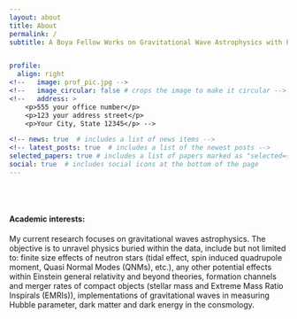 ```yaml
---
layout: about
title: About
permalink: /
subtitle: A Boya Fellow Works on Gravitational Wave Astrophysics with Prof. Shao at <a href="https://kiaa.pku.edu.cn/index.htm">KIAA-PKU</a>. Email:zwlyu@pku.edu.cn 


profile:
  align: right
<!--   image: prof_pic.jpg -->
<!--   image_circular: false # crops the image to make it circular -->
<!--   address: >
    <p>555 your office number</p>
    <p>123 your address street</p>
    <p>Your City, State 12345</p> -->

<!-- news: true  # includes a list of news items -->
<!-- latest_posts: true  # includes a list of the newest posts -->
selected_papers: true # includes a list of papers marked as "selected={true}"
social: true  # includes social icons at the bottom of the page
---
```

<br/><br/>

#### Academic interests: 
My current research focuses on gravitational waves astrophysics. The objective is to unravel physics buried within the data, include but not limited to: finite size effects of neutron stars (tidal effect, spin induced quadrupole moment, Quasi Normal Modes (QNMs), etc.), any other potential effects within Einstein general relativity and beyond theories, formation channels and merger rates of compact objects (stellar mass and Extreme Mass Ratio Inspirals (EMRIs)), implementations of gravitational waves in measuring Hubble parameter, dark matter and dark energy in the consmology.


<br/><br/>
<br/><br/>

<!-- 
Write your biography here. Tell the world about yourself. Link to your favorite [subreddit](http://reddit.com). You can put a picture in, too. The code is already in, just name your picture `prof_pic.jpg` and put it in the `img/` folder.

Put your address / P.O. box / other info right below your picture. You can also disable any of these elements by editing `profile` property of the YAML header of your `_pages/about.md`. Edit `_bibliography/papers.bib` and Jekyll will render your [publications page](/al-folio/publications/) automatically.

Link to your social media connections, too. This theme is set up to use [Font Awesome icons](http://fortawesome.github.io/Font-Awesome/) and [Academicons](https://jpswalsh.github.io/academicons/), like the ones below. Add your Facebook, Twitter, LinkedIn, Google Scholar, or just disable all of them.
 -->
